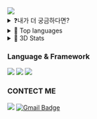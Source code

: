 <img src="https://capsule-render.vercel.app/api?type=shark&color=auto&height=300&section=header&text=궁금한%20개발자%20&fontSize=90&animation=blink" />

<details>
 <summary> ❓내가 더 궁금하다면? </summary>
 
</details>

<details>
<summary>💼 Top languages</summary>
 <div align = "center">
  
  [![Top Langs](https://github-readme-stats.vercel.app/api/top-langs/?username=subsub97&hide=jupyter%20notebook&layout=compact)](https://github.com/subsub97/github-readme-stats)

  [![subsub97's WakaTime stats](https://github-readme-stats.vercel.app/api/wakatime?username=subsub97)](https://github.com/anuraghazra/github-readme-stats)

  </div>
 </details>


<details>
 <summary> 🧬 3D Stats</summary>
 
 ![3D_log](./profile-3d-contrib/profile-south-season-animate.svg)
</details>

### Language & Framework

<div>
  <img src="https://img.shields.io/badge/Python-FFCA28?style=flat-square=python&logo=python&logoColor=white"/>
  <img src="https://img.shields.io/badge/Java-0085CA?style=flat-square=Java&logo=Java&logoColor=white"/>
  <img src="https://img.shields.io/badge/Springboot-6DB33F?style=flat&logo=Springboot&logoColor=white" />
</div>



### CONTECT ME


<span><a href="https://www.instagram.com/ho_d9.7/"><img src="https://img.shields.io/badge/Instagram-E4405F?style=flat-square&logo=Instagram&logoColor=white"/></a> <a>[![Gmail Badge](https://img.shields.io/badge/-Gmail-c14438?style=flat-square&logo=Gmail&logoColor=white)](javascript:void(location.href='mailto:godqhr721@gmail.com'))</a></span>





